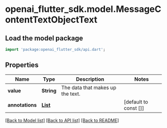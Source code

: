 # openai_flutter_sdk.model.MessageContentTextObjectText

## Load the model package
```dart
import 'package:openai_flutter_sdk/api.dart';
```

## Properties
Name | Type | Description | Notes
------------ | ------------- | ------------- | -------------
**value** | **String** | The data that makes up the text. | 
**annotations** | [**List<MessageContentTextObjectTextAnnotationsInner>**](MessageContentTextObjectTextAnnotationsInner.md) |  | [default to const []]

[[Back to Model list]](../README.md#documentation-for-models) [[Back to API list]](../README.md#documentation-for-api-endpoints) [[Back to README]](../README.md)


